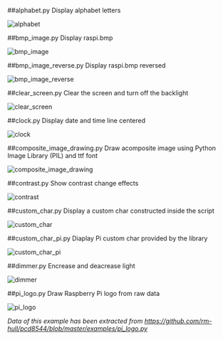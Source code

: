 ##alphabet.py
Display alphabet letters

![alphabet](https://raw.github.com/XavierBerger/pcd8544/master/doc/example-alphabet.png)

##bmp_image.py
Display raspi.bmp

![bmp_image](https://raw.github.com/XavierBerger/pcd8544/master/doc/example-bmp_image.png)

##bmp_image_reverse.py
Display raspi.bmp reversed

![bmp_image_reverse](https://raw.github.com/XavierBerger/pcd8544/master/doc/example-bmp_image_reverse.png)

##clear_screen.py
Clear the screen and turn off the backlight

![clear_screen](https://raw.github.com/XavierBerger/pcd8544/master/doc/example-clear_screen.png)

##clock.py
Display date and time line centered

![clock](https://raw.github.com/XavierBerger/pcd8544/master/doc/example-clock.png)

##composite_image_drawing.py
Draw acomposite image using Python Image Library (PIL) and ttf font

![composite_image_drawing](https://raw.github.com/XavierBerger/pcd8544/master/doc/example-composite_image_drawing.png)

##contrast.py
Show contrast change effects

![contrast](https://raw.github.com/XavierBerger/pcd8544/master/doc/example-contrast.png)

##custom_char.py
Display a custom char constructed inside the script

![custom_char](https://raw.github.com/XavierBerger/pcd8544/master/doc/example-custom_char.png)

##custom_char_pi.py
Diaplay Pi custom char provided by the library

![custom_char_pi](https://raw.github.com/XavierBerger/pcd8544/master/doc/example-custom_char_pi.png)

##dimmer.py
Encrease and deacrease light

![dimmer](https://raw.github.com/XavierBerger/pcd8544/master/doc/example-dimmer.png)

##pi_logo.py
Draw Raspberry Pi logo from raw data 

![pi_logo](https://raw.github.com/XavierBerger/pcd8544/master/doc/example-pi_logo.png)

*Data of this example has been extracted from https://github.com/rm-hull/pcd8544/blob/master/examples/pi_logo.py*

